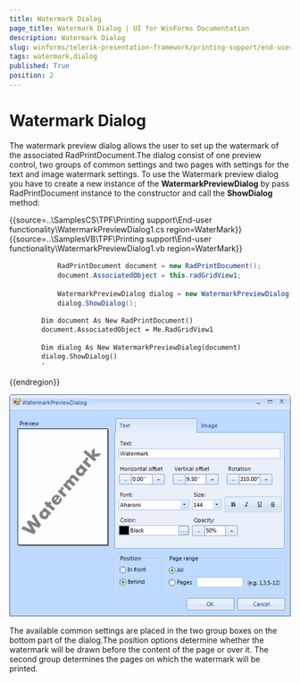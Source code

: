 ```yaml
---
title: Watermark Dialog
page_title: Watermark Dialog | UI for WinForms Documentation
description: Watermark Dialog
slug: winforms/telerik-presentation-framework/printing-support/end-user-functionality/watermark-dialog
tags: watermark,dialog
published: True
position: 2
---
```


# Watermark Dialog

The watermark preview dialog allows the user to set up the watermark of the associated RadPrintDocument.The dialog consist of one preview control, two groups of common settings and two pages with settings for the text and image watermark settings. To use the Watermark preview dialog you have to create a new instance of the __WatermarkPreviewDialog__ by pass RadPrintDocument instance to the constructor and call the __ShowDialog__ method:

{{source=..\SamplesCS\TPF\Printing support\End-user functionality\WatermarkPreviewDialog1.cs region=WaterMark}} 
{{source=..\SamplesVB\TPF\Printing support\End-user functionality\WatermarkPreviewDialog1.vb region=WaterMark}} 

````C#
            RadPrintDocument document = new RadPrintDocument();
            document.AssociatedObject = this.radGridView1;

            WatermarkPreviewDialog dialog = new WatermarkPreviewDialog(document);
            dialog.ShowDialog();
````
````VB.NET
        Dim document As New RadPrintDocument()
        document.AssociatedObject = Me.RadGridView1

        Dim dialog As New WatermarkPreviewDialog(document)
        dialog.ShowDialog()
        '
````

{{endregion}} 

![tpf-printing-support-end-user-functionality-radprintpreviewdialog](images/tpf-printing-support-end-user-functionality-radprintpreviewdialog.png)

The available common settings are placed in the two group boxes on the bottom part of the dialog.The position options determine whether the watermark will be drawn before the content of the page or over it. The second group determines the pages on which the watermark will be printed.
  		

